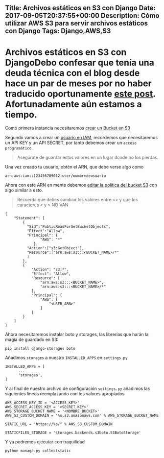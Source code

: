 Title: Archivos estáticos en S3 con Django
Date: 2017-09-05T20:37:55+00:00
Description: Cómo utilizar AWS S3 para servir archivos estáticos con Django
Tags: Django,AWS,S3
---
# Archivos estáticos en S3 con DjangoDebo confesar que tenía una deuda técnica con el blog desde hace un par de meses por no haber traducido oportunamente [este post](https://www.caktusgroup.com/blog/2014/11/10/Using-Amazon-S3-to-store-your-Django-sites-static-and-media-files/). Afortunadamente aún estamos a tiempo.

Como primera instancia necesitaremos [crear un Bucket en S3](http://docs.aws.amazon.com/AmazonS3/latest/gsg/CreatingABucket.html)

Segundo vamos a crear un [usuario en IAM](http://docs.aws.amazon.com/IAM/latest/UserGuide/id_users_create.html#id_users_create_cliwpsapi), recordemos que necesitaremos un API KEY y un API SECRET, por tanto debemos crear un `acceso programático`.

> Asegúrate de guardar estos valores en un lugar donde no los pierdas.

Una vez creado tu usuario, obtén el ARN, que debe verse algo como 

```
arn:aws:iam::123456789012:user/nombredeusuario
```

Ahora con este ARN en mente debemos [editar la política del bucket S3](http://docs.aws.amazon.com/AmazonS3/latest/user-guide/add-bucket-policy.html) con algo similar a esto.

> Recuerda que debes cambiar los valores entre <> y que los caracteres < y > NO VAN

```
{
    "Statement": [
        {
          "Sid":"PublicReadForGetBucketObjects",
          "Effect":"Allow",
          "Principal": {
                "AWS": "*"
             },
          "Action":["s3:GetObject"],
          "Resource":["arn:aws:s3:::<BUCKET_NAME>/*"
          ]
        },
        {
            "Action": "s3:*",
            "Effect": "Allow",
            "Resource": [
                "arn:aws:s3:::<BUCKET_NAME>",
                "arn:aws:s3:::<BUCKET_NAME>/*"
            ],
            "Principal": {
                "AWS": [
                    "<USER_ARN>"
                ]
            }
        }
    ]
}
```

Ahora necesitaremos instalar boto y storages, las librerías que harán la magia de guardado en S3:

```
pip install django-storages boto
```

Añadimos `storages` a nuestro `INSTALLED_APPS` en `settings.py`

```
INSTALLED_APPS = [
      ...
      'storages',
]
```

Y al final de nuestro archivo de configuración `settings.py` añadimos las siguientes líneas reemplazando con los valores apropiados 

```
AWS_ACCESS_KEY_ID = '<ACCESS_KEY>'
AWS_SECRET_ACCESS_KEY = '<SECRET_KEY>'
AWS_STORAGE_BUCKET_NAME = '<NOMBRE_BUCKET>'
AWS_S3_CUSTOM_DOMAIN = '%s.s3.amazonaws.com' % AWS_STORAGE_BUCKET_NAME

STATIC_URL = "https://%s/" % AWS_S3_CUSTOM_DOMAIN

STATICFILES_STORAGE = 'storages.backends.s3boto.S3BotoStorage'
```

Y ya podremos ejecutar con traquilidad

```
python manage.py collectstatic
```